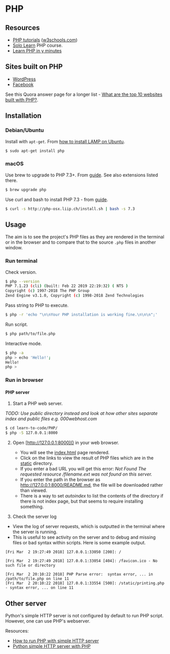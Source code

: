 # PHP

## Resources

- [PHP tutorials](https://www.w3schools.com/PhP/default.asp) ([w3schools.com](https://www.w3schools.com)) 
- [Solo Learn](https://www.sololearn.com/) PHP course.
- [Learn PHP in y minutes](https://learnxinyminutes.com/docs/php/)

## Sites built on PHP

- [WordPress](https://wordpress.com/)
- [Facebook](https://facebook.com)

See this Quora answer page for a longer list - [What are the top 10 websites built with PHP?](https://www.quora.com/What-are-the-top-10-websites-built-with-PHP).

## Installation

### Debian/Ubuntu

Install with `apt-get`. From [how to install LAMP on Ubuntu](http://howtoubuntu.org/how-to-install-lamp-on-ubuntu#install-php).

```bash
$ sudo apt-get install php
```

### macOS

Use brew to upgrade to PHP 7.3+. From [guide](https://stitcher.io/blog/php-73-upgrade-mac). See also extensions listed there.

```bash
$ brew upgrade php
```

Use curl and bash to install PHP 7.3 - from [guide](https://tecadmin.net/install-php-macos/).

```bash
$ curl -s http://php-osx.liip.ch/install.sh | bash -s 7.3
```

## Usage

The aim is to see the project's PHP files as they are rendered in the terminal or in the browser and to compare that to the source `.php` files in another window.

### Run terminal

Check version.

```bash
$ php --version
PHP 7.1.23 (cli) (built: Feb 22 2019 22:19:32) ( NTS )
Copyright (c) 1997-2018 The PHP Group
Zend Engine v3.1.0, Copyright (c) 1998-2018 Zend Technologies
```

Pass string to PHP to execute.

```bash
$ php -r 'echo "\n\nYour PHP installation is working fine.\n\n\n";'
```

Run script.

```bash
$ php path/to/file.php
```

Interactive mode.

```bash
$ php -a
php > echo 'Hello!';
Hello!
php >
```

### Run in browser

#### PHP server

1. Start a PHP web server.

_TODO: Use public directory instead and look at how other sites separate index and public files e.g. 000webhost.com_

```bash
$ cd learn-to-code/PHP/
$ php -S 127.0.0.1:8000
```

2. Open [http://127.0.0.1:8000]() in your web browser.
    - You will see the [index.html](index.html) page rendered.
    - Click on the links to view the result of PHP files which are in the [static](static) directory.
    - If you enter a bad URL you will get this error: _Not Found The requested resource /filename.ext was not found on this server._
    - If you enter the path in the browser as http://127.0.0.1:8000/README.md, the file will be downloaded rather than viewed.
    - There is a way to set _autoindex_ to list the contents of the directory if there is not index page, but that seems to require installing something.

3. Check the server log
  - View the log of server requests, which is outputted in the terminal where the server is running.
  - This is useful to see activity on the server and to debug and missing files or bad syntax within scripts. Here is some example output.

```
[Fri Mar  2 19:27:49 2018] 127.0.0.1:33050 [200]: /

[Fri Mar  2 19:27:49 2018] 127.0.0.1:33054 [404]: /favicon.ico - No such file or directory

[Fri Mar  2 20:10:22 2018] PHP Parse error:  syntax error, ... in /path/to/file.php on line 11
[Fri Mar  2 20:10:22 2018] 127.0.0.1:33554 [500]: /static/printing.php - syntax error, ... on line 11
```

## Other server

Python's simple HTTP server is not configured by default to run PHP script. However, one can use PHP's webserver.

Resources:

- [How to run PHP with simple HTTP server](https://serverfault.com/questions/338394/how-to-run-php-with-simplehttpserver)
- [Python simple HTTP server with PHP](https://stackoverflow.com/questions/12235876/python-simplehttpserver-with-php)

